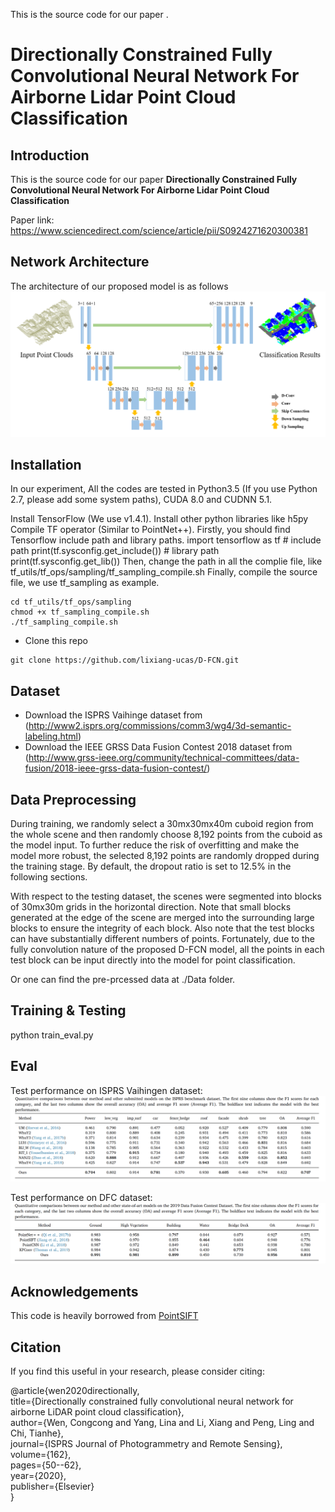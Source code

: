 This is the source code for our paper <b></b>.


# Directionally Constrained Fully Convolutional Neural Network For Airborne Lidar Point Cloud Classification


Introduction
------------
This is the source code for our paper **Directionally Constrained Fully Convolutional Neural Network For Airborne Lidar Point Cloud Classification**

Paper link: https://www.sciencedirect.com/science/article/pii/S0924271620300381

Network Architecture
--------------------
The architecture of our proposed model is as follows
![network](framework.png)



## Installation
In our experiment, All the codes are tested in Python3.5 (If you use Python 2.7, please add some system paths), CUDA 8.0 and CUDNN 5.1.

Install TensorFlow (We use v1.4.1).
Install other python libraries like h5py
Compile TF operator (Similar to PointNet++). Firstly, you should find Tensorflow include path and library paths.
    import tensorflow as tf
    # include path
    print(tf.sysconfig.get_include())
    # library path 
    print(tf.sysconfig.get_lib())
Then, change the path in all the complie file, like tf_utils/tf_ops/sampling/tf_sampling_compile.sh Finally, compile the source file, we use tf_sampling as example.

    cd tf_utils/tf_ops/sampling
    chmod +x tf_sampling_compile.sh
    ./tf_sampling_compile.sh

* Clone this repo
```
git clone https://github.com/lixiang-ucas/D-FCN.git

```
## Dataset
* Download the ISPRS Vaihinge dataset from (http://www2.isprs.org/commissions/comm3/wg4/3d-semantic-labeling.html)
* Download the IEEE GRSS Data Fusion Contest 2018 dataset from (http://www.grss-ieee.org/community/technical-committees/data-fusion/2018-ieee-grss-data-fusion-contest/)

## Data Preprocessing
During training, we randomly select a 30mx30mx40m cuboid region from the whole scene and then randomly choose 8,192 points from the cuboid as the model input. To further reduce the risk of overfitting and make the model more robust, the selected 8,192 points are randomly dropped during the training stage. By default, the dropout ratio is set to 12.5% in the following sections. 

With respect to the testing dataset, the scenes were segmented into blocks of 30mx30m grids in the horizontal direction. Note that small blocks generated at the edge of the scene are merged into the surrounding large blocks to ensure the integrity of each block. Also note that the test blocks can have substantially different numbers of points. Fortunately, due to the fully convolution nature of the proposed D-FCN model, all the points in each test block can be input directly into the model for point classification.

Or one can find the pre-prcessed data at ./Data folder.

## Training & Testing

python train_eval.py

## Eval
Test performance on ISPRS Vaihingen dataset:
![rst1](rst_vai.png)

Test performance on DFC dataset:
![rst2](rst_dfc.png)


## Acknowledgements
This code is heavily borrowed from [PointSIFT](https://github.com/MVIG-SJTU/pointSIFT)


## Citation

If you find this useful in your research, please consider citing:

  @article{wen2020directionally,   
  title={Directionally constrained fully convolutional neural network for airborne LiDAR point cloud classification},    
  author={Wen, Congcong and Yang, Lina and Li, Xiang and Peng, Ling and Chi, Tianhe},   
  journal={ISPRS Journal of Photogrammetry and Remote Sensing},   
  volume={162},   
  pages={50--62},   
  year={2020},   
  publisher={Elsevier}   
}
